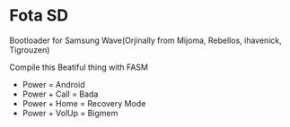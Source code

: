 Fota SD
=======
Bootloader for Samsung Wave(Orjinally from Mijoma, Rebellos, ihavenick, Tigrouzen) 

Compile this Beatiful thing with FASM

- Power = Android
- Power + Call = Bada
- Power + Home = Recovery Mode
- Power + VolUp = Bigmem
